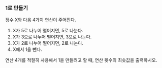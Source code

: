 ### 1로 만들기

정수 X와 다음 4가지 연산이 주어진다.
1. X가 5로 나누어 떨어지면, 5로 나눈다.
2. X가 3으로 나누어 떨어지면, 3으로 나눈다.
3. X가 2로 나누어 떨어지면, 2로 나눈다.
4. X에서 1을 뺀다.

연산 4개를 적절히 사용해서 1을 만들려고 할 때, 연산 횟수의 최솟값을 출력하시오.